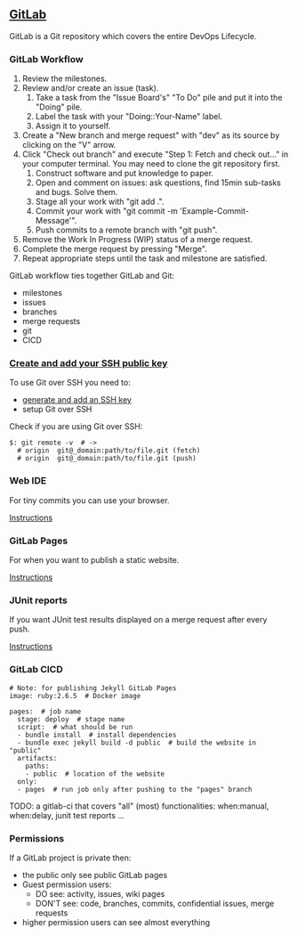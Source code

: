 ## [GitLab](https://gitlab.com/)

GitLab is a Git repository which covers the entire DevOps Lifecycle.  

### GitLab Workflow

1) Review the milestones.
2) Review and/or create an issue (task).
    1) Take a task from the "Issue Board's" "To Do" pile and put it into the "Doing" pile.
    2) Label the task with your "Doing::Your-Name" label.
    3) Assign it to yourself.
3) Create a "New branch and merge request" with "dev" as its source by clicking on the "V" arrow.
4) Click "Check out branch" and execute "Step 1: Fetch and check out..." in your computer terminal. You may need to clone the git repository first.
    1) Construct software and put knowledge to paper.
    2) Open and comment on issues: ask questions, find 15min sub-tasks and bugs. Solve them.
    3) Stage all your work with "git add .".
    4) Commit your work with "git commit -m 'Example-Commit-Message'".
    5) Push commits to a remote branch with "git push".
5) Remove the Work In Progress (WIP) status of a merge request.
6) Complete the merge request by pressing "Merge".
7) Repeat appropriate steps until the task and milestone are satisfied.

GitLab workflow ties together GitLab and Git:
* milestones
* issues
* branches
* merge requests
* git
* CICD

### [Create and add your SSH public key](https://docs.gitlab.com/ee/gitlab-basics/create-your-ssh-keys.html)

To use Git over SSH you need to:
*  [generate and add an SSH key](Docs/User/General/SSH)
* setup Git over SSH

Check if you are using Git over SSH:
```
$: git remote -v  # ->
  # origin	git@_domain:path/to/file.git (fetch)
  # origin	git@_domain:path/to/file.git (push)
```

### Web IDE

For tiny commits you can use your browser.  

[Instructions](Docs/Projects/Repositories/WebIDE)

### GitLab Pages

For when you want to publish a static website.  

[Instructions](Docs/CICD/GitLabPages/CICD/GitLabPages)

### JUnit reports

If you want JUnit test results displayed on a merge request after every push.  

[Instructions](Docs/CICD/JUnitTestReports)

### GitLab CICD

```
# Note: for publishing Jekyll GitLab Pages
image: ruby:2.6.5  # Docker image

pages:  # job name
  stage: deploy  # stage name
  script:  # what should be run
  - bundle install  # install dependencies
  - bundle exec jekyll build -d public  # build the website in "public"
  artifacts:
    paths:
    - public  # location of the website
  only:
  - pages  # run job only after pushing to the "pages" branch
```

TODO: a gitlab-ci that covers "all" (most) functionalities: when:manual, when:delay, junit test reports ...

### Permissions

If a GitLab project is private then:
* the public only see public GitLab pages
* Guest permission users:
    * DO see: activity, issues, wiki pages
    * DON'T see: code, branches, commits, confidential issues, merge requests
* higher permission users can see almost everything
